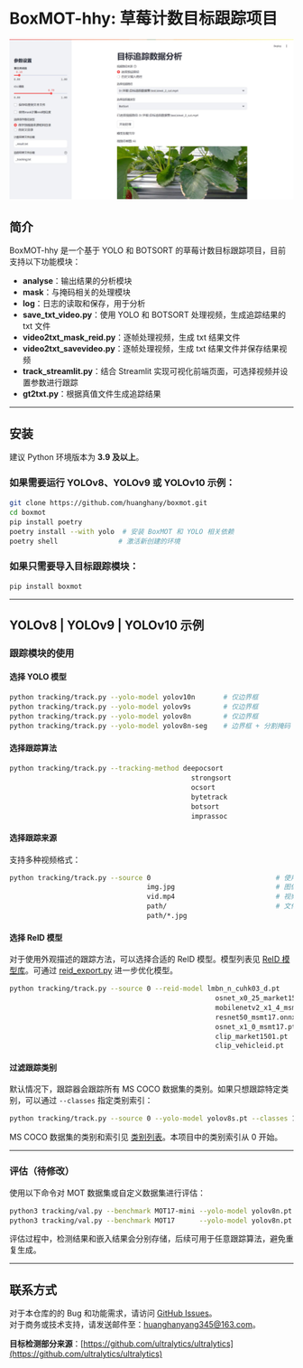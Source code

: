# BoxMOT-hhy: 草莓计数目标跟踪项目

<div align="center">
  <p>
  <img src="assets/images/On_screen_display_11_27.jpg" width="700"/>
  </p>
</div>

## 简介

BoxMOT-hhy 是一个基于 YOLO 和 BOTSORT 的草莓计数目标跟踪项目，目前支持以下功能模块：

- **analyse**：输出结果的分析模块  
- **mask**：与掩码相关的处理模块  
- **log**：日志的读取和保存，用于分析  
- **save_txt_video.py**：使用 YOLO 和 BOTSORT 处理视频，生成追踪结果的 txt 文件  
- **video2txt_mask_reid.py**：逐帧处理视频，生成 txt 结果文件  
- **video2txt_savevideo.py**：逐帧处理视频，生成 txt 结果文件并保存结果视频  
- **track_streamlit.py**：结合 Streamlit 实现可视化前端页面，可选择视频并设置参数进行跟踪  
- **gt2txt.py**：根据真值文件生成追踪结果  

---

## 安装

建议 Python 环境版本为 **3.9 及以上**。

### 如果需要运行 YOLOv8、YOLOv9 或 YOLOv10 示例：

```bash
git clone https://github.com/huanghany/boxmot.git
cd boxmot
pip install poetry
poetry install --with yolo  # 安装 BoxMOT 和 YOLO 相关依赖
poetry shell               # 激活新创建的环境
```

### 如果只需要导入目标跟踪模块：

```bash
pip install boxmot
```

---

## YOLOv8 | YOLOv9 | YOLOv10 示例

### 跟踪模块的使用

#### 选择 YOLO 模型

```bash
python tracking/track.py --yolo-model yolov10n       # 仅边界框
python tracking/track.py --yolo-model yolov9s        # 仅边界框
python tracking/track.py --yolo-model yolov8n        # 仅边界框
python tracking/track.py --yolo-model yolov8n-seg    # 边界框 + 分割掩码
```

#### 选择跟踪算法

```bash
python tracking/track.py --tracking-method deepocsort
                                             strongsort
                                             ocsort
                                             bytetrack
                                             botsort
                                             imprassoc
```

#### 选择跟踪来源

支持多种视频格式：

```bash
python tracking/track.py --source 0                               # 使用摄像头
                                  img.jpg                         # 图像
                                  vid.mp4                         # 视频
                                  path/                           # 文件夹
                                  path/*.jpg 
```

#### 选择 ReID 模型

对于使用外观描述的跟踪方法，可以选择合适的 ReID 模型。模型列表见 [ReID 模型库](https://kaiyangzhou.github.io/deep-person-reid/MODEL_ZOO)。可通过 [reid_export.py](https://github.com/mikel-brostrom/yolo_tracking/blob/master/boxmot/appearance/reid_export.py) 进一步优化模型。

```bash
python tracking/track.py --source 0 --reid-model lmbn_n_cuhk03_d.pt               # 轻量模型
                                                   osnet_x0_25_market1501.pt
                                                   mobilenetv2_x1_4_msmt17.engine
                                                   resnet50_msmt17.onnx
                                                   osnet_x1_0_msmt17.pt
                                                   clip_market1501.pt               # 重量模型
                                                   clip_vehicleid.pt
```

#### 过滤跟踪类别

默认情况下，跟踪器会跟踪所有 MS COCO 数据集的类别。如果只想跟踪特定类别，可以通过 `--classes` 指定类别索引：

```bash
python tracking/track.py --source 0 --yolo-model yolov8s.pt --classes 16 17  # 只跟踪猫和狗
```

MS COCO 数据集的类别和索引见 [类别列表](https://tech.amikelive.com/node-718/what-object-categories-labels-are-in-coco-dataset/)。本项目中的类别索引从 0 开始。

---

### 评估（待修改）

使用以下命令对 MOT 数据集或自定义数据集进行评估：

```bash
python3 tracking/val.py --benchmark MOT17-mini --yolo-model yolov8n.pt --reid-model osnet_x0_25_msmt17.pt --tracking-method deepocsort --verbose --source ./assets/MOT17-mini/train
python3 tracking/val.py --benchmark MOT17      --yolo-model yolov8n.pt --reid-model osnet_x0_25_msmt17.pt --tracking-method ocsort     --verbose --source ./tracking/val_utils/MOT17/train
```

评估过程中，检测结果和嵌入结果会分别存储，后续可用于任意跟踪算法，避免重复生成。


---

## 联系方式

对于本仓库的的 Bug 和功能需求，请访问 [GitHub Issues](https://github.com/huanghany/boxmot/issues)。  
对于商务或技术支持，请发送邮件至：huanghanyang345@163.com。

**目标检测部分来源**：[https://github.com/ultralytics/ultralytics](https://github.com/ultralytics/ultralytics)  
